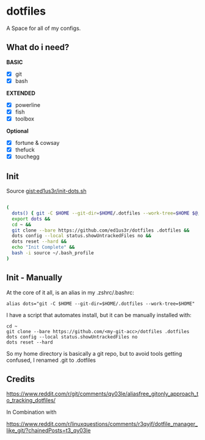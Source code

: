 # dotfiles
A Space for all of my configs. 

## What do i need?

**BASIC**

- [x] git
- [x] bash

**EXTENDED**

- [x] powerline
- [x] fish
- [x] toolbox

**Optional**

- [x] fortune & cowsay
- [x] thefuck
- [x] touchegg

## Init

Source [gist:ed1us3r/init-dots.sh](https://gist.github.com/ed1us3r/50e031a3bbd799212e749d33c278126a)

``` bash

(
  dots() { git -C $HOME --git-dir=$HOME/.dotfiles --work-tree=$HOME $@; };
  export dots &&
  cd ~ &&
  git clone --bare https://github.com/ed1us3r/dotfiles .dotfiles &&
  dots config --local status.showUntrackedFiles no &&
  dots reset --hard &&
  echo "Init Complete" &&
  bash -i source ~/.bash_profile
)

```

## Init - Manually

At the core of it all, is an alias in my .zshrc/.bashrc:

```
alias dots="git -C $HOME --git-dir=$HOME/.dotfiles --work-tree=$HOME"
```

I have a script that automates install, but it can be manually installed with:

```
cd ~
git clone --bare https://github.com/<my-git-acc>/dotfiles .dotfiles
dots config --local status.showUntrackedFiles no
dots reset --hard
```

So my home directory is basically a git repo, but to avoid tools getting confused, I renamed .git to .dotfiles

## Credits

https://www.reddit.com/r/git/comments/qy03le/aliasfree_gitonly_approach_to_tracking_dotfiles/

In Combination with

https://www.reddit.com/r/linuxquestions/comments/r3qyjf/dotfile_manager_like_git/?chainedPosts=t3_qy03le 

